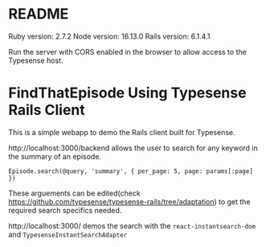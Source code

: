 # README

Ruby version: 2.7.2
Node version: 16.13.0
Rails version: 6.1.4.1

Run the server with CORS enabled in the browser to allow access to the Typesense host.

# FindThatEpisode Using Typesense Rails Client

This is a simple webapp to demo the Rails client built for Typesense. 

http://localhost:3000/backend allows the user to search for any keyword in the summary of an episode.

`Episode.search(@query, 'summary', { per_page: 5, page: params[:page] })`

These arguements can be edited(check https://github.com/typesense/typesense-rails/tree/adaptation) to get the required search specifics needed.

http://localhost:3000/ demos the search with the `react-instantsearch-dom` and `TypesenseInstantSearchAdapter`
 

